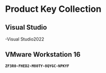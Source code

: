 
# Product Key Collection

## **Visual Studio**
-Visual Studio2022

## **VMware Workstation 16**
**`ZF3R0-FHED2-M80TY-8QYGC-NPKYF`**